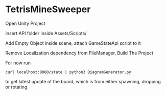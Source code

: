 # TetrisMineSweeper

Open Unity Project

Insert API folder inside Assets/Scripts/

Add Empty Object inside scene, attach GameStateApi script to it

Remove Localization dependency from FileManager, Build The Project

For now
run 
```
curl localhost:8080/state | python3 DiagramGenerator.py
```
to get latest update of the board, which is from either spawning, dropping or rotating.
